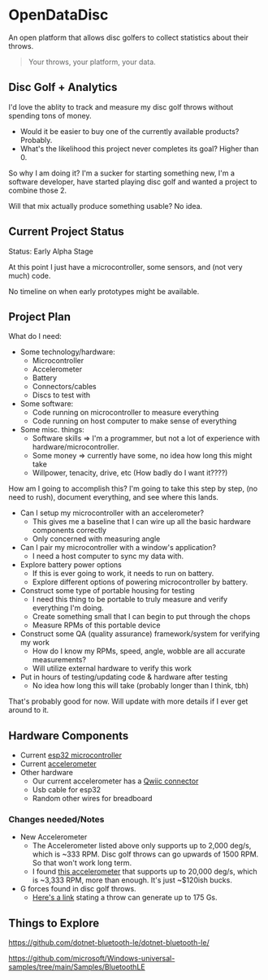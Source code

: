 
# OpenDataDisc

An open platform that allows disc golfers to collect statistics about their throws.

> Your throws, your platform, your data.

## Disc Golf + Analytics

I'd love the ablity to track and measure my disc golf throws without spending tons of money.

* Would it be easier to buy one of the currently available products? Probably.
* What's the likelihood this project never completes its goal? Higher than 0.

So why I am doing it? I'm a sucker for starting something new, I'm a software developer, have started playing disc golf and wanted a project to combine those 2.

Will that mix actually produce something usable? No idea.

## Current Project Status

Status: Early Alpha Stage

At this point I just have a microcontroller, some sensors, and (not very much) code.

No timeline on when early prototypes might be available.

## Project Plan

What do I need:

* Some technology/hardware:
  * Microcontroller
  * Accelerometer
  * Battery
  * Connectors/cables
  * Discs to test with
* Some software:
  * Code running on microcontroller to measure everything
  * Code running on host computer to make sense of everything
* Some misc. things:
  * Software skills => I'm a programmer, but not a lot of experience with hardware/microcontroller.
  * Some money => currently have some, no idea how long this might take
  * Willpower, tenacity, drive, etc (How badly do I want it????)

How am I going to accomplish this? I'm going to take this step by step, (no need to rush), document everything, and see where this lands.

* Can I setup my microcontroller with an accelerometer?
  * This gives me a baseline that I can wire up all the basic hardware components correctly
  * Only concerned with measuring angle
* Can I pair my microcontroller with a window's application?
  * I need a host computer to sync my data with.
* Explore battery power options
  * If this is ever going to work, it needs to run on battery.
  * Explore different options of powering microcontroller by battery.
* Construct some type of portable housing for testing
  * I need this thing to be portable to truly measure and verify everything I'm doing.
  * Create something small that I can begin to put through the chops
  * Measure RPMs of this portable device
* Construct some QA (quality assurance) framework/system for verifying my work
  * How do I know my RPMs, speed, angle, wobble are all accurate measurements?
  * Will utilize external hardware to verify this work
* Put in hours of testing/updating code & hardware after testing
  * No idea how long this will take (probably longer than I think, tbh)

That's probably good for now. Will update with more details if I ever get around to it.

## Hardware Components

* Current [esp32 microcontroller](https://www.mouser.com/ProductDetail/Espressif-Systems/ESP32-S3-DevKitM-1-N8?qs=XAiT9M5g4x%2F0QWl%252BQomf2w%3D%3D)
* Current [accelerometer](https://www.mouser.com/ProductDetail/Adafruit/3886?qs=xZ%2FP%252Ba9zWqYWl0i8uQS6xQ%3D%3D)
* Other hardware
  * Our current accelerometer has a [Qwiic connector ](https://www.mouser.com/ProductDetail/Adafruit/4209?qs=PzGy0jfpSMvCXPIwCvMoFg%3D%3D)
  * Usb cable for esp32
  * Random other wires for breadboard

### Changes needed/Notes

* New Accelerometer
  * The Accelerometer listed above only supports up to 2,000 deg/s, which is ~333 RPM. Disc golf throws can go upwards of 1500 RPM. So that won't work long term.
  * I found [this accelerometer](https://www.mouser.com/ProductDetail/Analog-Devices/ADXRS649BBGZ?qs=WIvQP4zGanhEKWMUW9AK8A%3D%3D) that supports up to 20,000 deg/s, which is ~3,333 RPM, more than enough. It's just ~$120ish bucks.
* G forces found in disc golf throws.
  * [Here's a link](https://www.reddit.com/r/discgolf/comments/13fbddc/comment/jjxg0cy/?utm_source=share&utm_medium=web3x&utm_name=web3xcss&utm_term=1&utm_content=share_button) stating a throw can generate up to 175 Gs.

## Things to Explore

https://github.com/dotnet-bluetooth-le/dotnet-bluetooth-le/

https://github.com/microsoft/Windows-universal-samples/tree/main/Samples/BluetoothLE